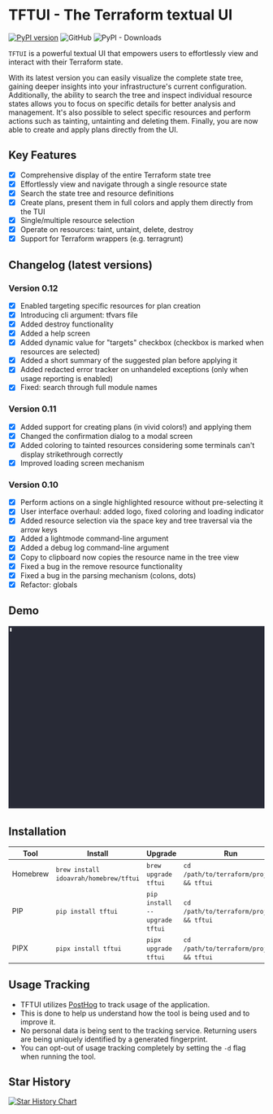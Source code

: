 # TFTUI - The Terraform textual UI

[![PyPI version](https://badge.fury.io/py/tftui.svg?random=stuff)](https://badge.fury.io/py/tftui?)
![GitHub](https://img.shields.io/github/license/idoavrah/terraform-tui?random=stuff)
![PyPI - Downloads](https://img.shields.io/pypi/dm/tftui?random=stuff)

`TFTUI` is a powerful textual UI that empowers users to effortlessly view and interact with their Terraform state.

With its latest version you can easily visualize the complete state tree, gaining deeper insights into your infrastructure's current configuration. Additionally, the ability to search the tree and inspect individual resource states allows you to focus on specific details for better analysis and management. It's also possible to select specific resources and perform actions such as tainting, untainting and deleting them. Finally, you are now able to create and apply plans directly from the UI.

## Key Features

- [x] Comprehensive display of the entire Terraform state tree
- [x] Effortlessly view and navigate through a single resource state
- [x] Search the state tree and resource definitions
- [x] Create plans, present them in full colors and apply them directly from the TUI
- [x] Single/multiple resource selection
- [x] Operate on resources: taint, untaint, delete, destroy
- [x] Support for Terraform wrappers (e.g. terragrunt)

## Changelog (latest versions)

### Version 0.12

- [x] Enabled targeting specific resources for plan creation
- [x] Introducing cli argument: tfvars file
- [x] Added destroy functionality
- [x] Added a help screen
- [x] Added dynamic value for "targets" checkbox (checkbox is marked when resources are selected)
- [x] Added a short summary of the suggested plan before applying it
- [x] Added redacted error tracker on unhandeled exceptions (only when usage reporting is enabled)
- [x] Fixed: search through full module names

### Version 0.11

- [x] Added support for creating plans (in vivid colors!) and applying them
- [x] Changed the confirmation dialog to a modal screen
- [x] Added coloring to tainted resources considering some terminals can't display strikethrough correctly
- [x] Improved loading screen mechanism

### Version 0.10

- [x] Perform actions on a single highlighted resource without pre-selecting it
- [x] User interface overhaul: added logo, fixed coloring and loading indicator
- [x] Added resource selection via the space key and tree traversal via the arrow keys
- [x] Added a lightmode command-line argument
- [x] Added a debug log command-line argument
- [x] Copy to clipboard now copies the resource name in the tree view
- [x] Fixed a bug in the remove resource functionality
- [x] Fixed a bug in the parsing mechanism (colons, dots)
- [x] Refactor: globals

## Demo

![](demo/tftui.gif "demo")

## Installation

| Tool     | Install                                | Upgrade                       | Run                                      |
| -------- | -------------------------------------- | ----------------------------- | ---------------------------------------- |
| Homebrew | `brew install idoavrah/homebrew/tftui` | `brew upgrade tftui`          | `cd /path/to/terraform/project && tftui` |
| PIP      | `pip install tftui`                    | `pip install --upgrade tftui` | `cd /path/to/terraform/project && tftui` |
| PIPX     | `pipx install tftui`                   | `pipx upgrade tftui`          | `cd /path/to/terraform/project && tftui` |

## Usage Tracking

- TFTUI utilizes [PostHog](https://posthog.com) to track usage of the application.
- This is done to help us understand how the tool is being used and to improve it.
- No personal data is being sent to the tracking service. Returning users are being uniquely identified by a generated fingerprint.
- You can opt-out of usage tracking completely by setting the `-d` flag when running the tool.

## Star History

[![Star History Chart](https://api.star-history.com/svg?repos=idoavrah/terraform-tui&type=Date)](https://star-history.com/#idoavrah/terraform-tui&Date)
